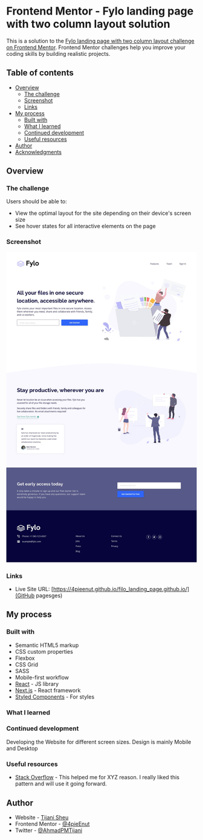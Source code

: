 # Frontend Mentor - Fylo landing page with two column layout solution

This is a solution to the [Fylo landing page with two column layout challenge on Frontend Mentor](https://www.frontendmentor.io/challenges/fylo-landing-page-with-two-column-layout-5ca5ef041e82137ec91a50f5). Frontend Mentor challenges help you improve your coding skills by building realistic projects. 

## Table of contents

- [Overview](#overview)
  - [The challenge](#the-challenge)
  - [Screenshot](#screenshot)
  - [Links](#links)
- [My process](#my-process)
  - [Built with](#built-with)
  - [What I learned](#what-i-learned)
  - [Continued development](#continued-development)
  - [Useful resources](#useful-resources)
- [Author](#author)
- [Acknowledgments](#acknowledgments)


## Overview

### The challenge

Users should be able to:

- View the optimal layout for the site depending on their device's screen size
- See hover states for all interactive elements on the page

### Screenshot

![](./images/desktop-design.jpg)


### Links
- Live Site URL: [https://4pieenut.github.io/filo_landing_page.github.io/](GitHub pagesges)

## My process

### Built with

- Semantic HTML5 markup
- CSS custom properties
- Flexbox
- CSS Grid
- SASS
- Mobile-first workflow
- [React](https://reactjs.org/) - JS library
- [Next.js](https://nextjs.org/) - React framework
- [Styled Components](https://styled-components.com/) - For styles


### What I learned


### Continued development

Developing the Website for different screen sizes. Design is mainly Mobile and Desktop


### Useful resources

- [Stack Overflow](https://stackoverflow.com) - This helped me for XYZ reason. I really liked this pattern and will use it going forward.


## Author

- Website - [Tijani Sheu](https://www.your-site.com)
- Frontend Mentor - [@4pieEnut](https://www.frontendmentor.io/profile/4pieEnut)
- Twitter - [@AhmadPMTijani](https://www.twitter.com/AhmadPMTijani)
